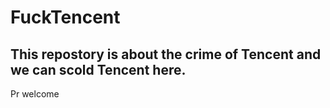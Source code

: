 # FuckTencent
This repostory is about the crime of Tencent and we can scold Tencent here.
---
Pr welcome
